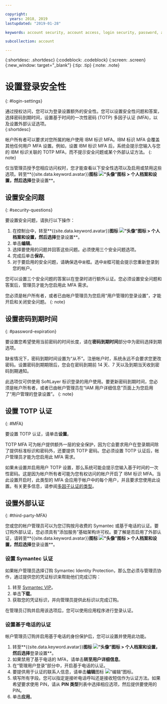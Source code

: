 ```yaml
---

copyright:
  years: 2018, 2019
lastupdated: "2019-01-28"

keywords: account security, account access, login security, password, authentication

subcollection: account

---
```


{:shortdesc: .shortdesc}
{:codeblock: .codeblock}
{:screen: .screen}
{:new_window: target="_blank"}
{:tip: .tip}
{:note: .note}


# 设置登录安全性
{: #login-settings}

通过授权访问，您可以为登录设置额外的安全性。您可以设置安全性问题和答案，选择密码到期时间，设置基于时间的一次性密码 (TOTP) 多因子认证 (MFA)，以及设置外部认证选项。  
{:shortdesc}

帐户所有者可以要求对您所属的帐户使用 IBM 标识 MFA。IBM 标识 MFA 会覆盖其他任何用户 MFA 设置。例如，设置 IBM 标识 MFA 后，系统会提示您输入与您的 IBM 标识关联的 TOTP MFA，而不提示安全问题或某个外部认证方法。
{: note}

仅当管理员授予您相应访问权时，您才能查看以下安全性选项以及启用或禁用这些选项。转至**{{site.data.keyword.avatar}}**图标 ![“头像”图标](../icons/i-avatar-icon.svg) > **个人档案和设置**，然后选择**登录设置**。

## 设置安全问题
{: #security-questions}

要设置安全问题，请执行以下操作：
1. 在控制台中，转至**{{site.data.keyword.avatar}}**图标 ![“头像”图标](../icons/i-avatar-icon.svg) > **个人档案和设置**，然后选择**登录设置**。
2. 单击**编辑**。
3. 选择要使用的问题并回答这些问题。必须使用三个安全问题选项。
4. 完成后单击**保存**。  
5. 对于要启用的安全问题，请确保选中`是`框。选中`是`框可能会提示您重新登录到您的帐户。  

您可以设置三个安全问题的答案以在登录时进行额外认证。您必须设置安全问题和答案后，管理员才能为您启用此 MFA 需求。

您必须是帐户所有者，或者已由帐户管理员为您启用“用户管理的登录设置”，才能开启和关闭安全问题。
{: note}

## 设置密码到期时间
{: #password-expiration}

要设置您希望使用当前密码的时间长度，请在**密码到期时间**部分中为密码选择到期选项。

缺省情况下，密码到期时间设置为“从不”。注册帐户时，系统永远不会要求您更改密码。设置密码到期期限后，您会在密码到期前 14 天、7 天以及到期当天收到密码到期通知。

此选项仅可供使用 SoftLayer 标识登录的用户使用。要更新密码到期时间，您必须是帐户所有者，或者已由帐户管理员在“IAM 用户详细信息”页面上为您启用了“用户管理的登录设置”。
{: note}

## 设置 TOTP 认证
{: #MFA}

要设置 TOTP 认证，请单击**设置**。

TOTP MFA 可为帐户提供额外一层的安全保护，因为它会要求用户在登录期间除了提供标准标识和密码外，还要提供 TOTP 密码。您必须设置 TOTP 认证后，帐户管理员才能为您启用此 MFA 需求。

如果未设置并启用用户 TOTP 设置，那么系统可能会提示您输入基于时间的一次性密码。这是因为帐户所有者可能为您有权访问的帐户开启了 IBM 标识 MFA。当此设置开启时，此类型的 MFA 会应用于帐户中的每个用户，并且要求您使用此设置。有关更多信息，请参阅[多因子认证的类型](/docs/iam?topic=iam-types)。


## 设置外部认证
{: #third-party-MFA}

您或您的帐户管理员可以为您订购按月收费的 Symantec 或基于电话的认证。要订购外部认证，您必须具有“添加服务”基础架构许可权。要了解是否启用了外部认证，请转至**{{site.data.keyword.avatar}}**图标 ![“头像”图标](../icons/i-avatar-icon.svg) > **个人档案和设置**，然后选择**登录设置**。

### 设置 Symantec 认证

如果帐户管理员选择订购 Symantec Identity Protection，那么您必须与管理员协作，通过提供您的凭证标识来帮助他们完成订购：

1. 转至 [Symantec VIP](https://vip.symantec.com/)。
2. 单击**下载**。
3. 获取您的凭证标识，并向管理员提供此标识以完成订购。

在管理员订购并启用该选项后，您可以使用应用程序进行登录认证。

### 设置基于电话的认证

帐户管理员订购并启用基于电话的身份保护后，您可以设置并使用此功能。

1. 转至**{{site.data.keyword.avatar}}**图标 ![“头像”图标](../icons/i-avatar-icon.svg) > **个人档案和设置**，然后选择**登录设置**。
2. 如果禁用了基于电话的 MFA，请单击**转至用户详细信息**。
3. 在“管理用户登录”部分中，开启基于电话的认证。
4. 要提供用于认证的联系人信息，请单击**编辑**图标 ![“编辑”图标](../icons/edit-tagging.svg)。
5. 填写所有字段。您可以指定是接听电话呼叫还是接收短信作为认证方法。如果希望要求使用 PIN，请从 **PIN 类型**列表中选择相应选项，然后提供要使用的 PIN。  
6. 单击**应用**。
